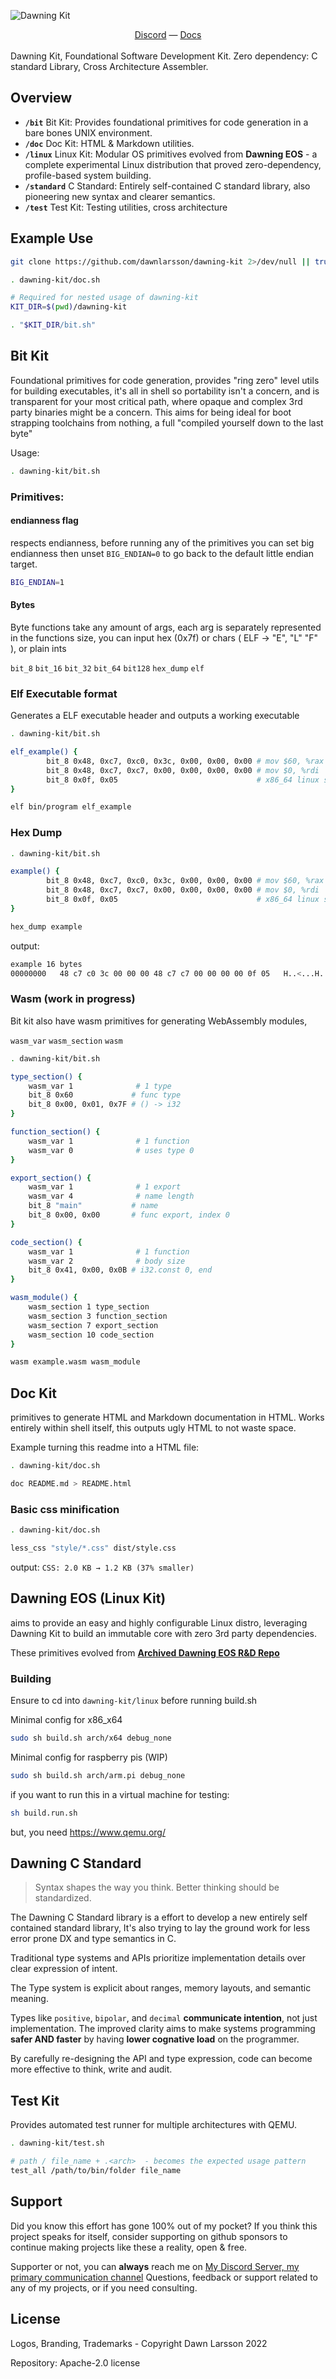 ![Dawning Kit](https://github.com/user-attachments/assets/ad148eba-423f-4bc5-9d32-1e9005c8ebb7)
<div align="center">
  <a href="https://discord.gg/cxRvzUyzG8">Discord<a>
  —
  <a href="https://kit.dawning.dev">Docs<a>
</div>
<br>
Dawning Kit, Foundational Software Development Kit. Zero dependency: C standard Library, Cross Architecture Assembler.

## Overview
- **`/bit`** Bit Kit: Provides foundational primitives for code generation in a bare bones UNIX environment.
- **`/doc`** Doc Kit: HTML & Markdown utilities.
- **`/linux`** Linux Kit: Modular OS primitives evolved from **Dawning EOS** - a complete experimental Linux distribution that proved zero-dependency, profile-based system building.
- **`/standard`** C Standard: Entirely self-contained C standard library, also pioneering new syntax and clearer semantics.
- **`/test`** Test Kit: Testing utilities, cross architecture

## Example Use


```sh
git clone https://github.com/dawnlarsson/dawning-kit 2>/dev/null || true

. dawning-kit/doc.sh
```

```sh
# Required for nested usage of dawning-kit
KIT_DIR=$(pwd)/dawning-kit

. "$KIT_DIR/bit.sh"
```

## Bit Kit

Foundational primitives for code generation, provides "ring zero" level utils for building executables,
it's all in shell so portability isn't a concern, and is transparent for your most critical path, where opaque and complex 3rd party binaries might be a concern.
This aims for being ideal for boot strapping toolchains from nothing, a full "compiled yourself down to the last byte"

Usage: 
```sh
. dawning-kit/bit.sh
```

### Primitives:

#### endianness flag
respects endianness, before running any of the primitives you can set big endianness
then unset `BIG_ENDIAN=0` to go back to the default little endian target.
```sh
BIG_ENDIAN=1
```

#### Bytes
Byte functions take any amount of args, each arg is separately represented in the functions size,
you can input hex (0x7f) or chars ( ELF -> "E", "L" "F" ), or plain ints

`bit_8` `bit_16` `bit_32` `bit_64` `bit128` `hex_dump` `elf`

### Elf Executable format
Generates a ELF executable header and outputs a working executable

```sh
. dawning-kit/bit.sh

elf_example() {
        bit_8 0x48, 0xc7, 0xc0, 0x3c, 0x00, 0x00, 0x00 # mov $60, %rax
        bit_8 0x48, 0xc7, 0xc7, 0x00, 0x00, 0x00, 0x00 # mov $0, %rdi
        bit_8 0x0f, 0x05                               # x86_64 linux syscall
}

elf bin/program elf_example
```

### Hex Dump
```sh
. dawning-kit/bit.sh

example() {
        bit_8 0x48, 0xc7, 0xc0, 0x3c, 0x00, 0x00, 0x00 # mov $60, %rax
        bit_8 0x48, 0xc7, 0xc7, 0x00, 0x00, 0x00, 0x00 # mov $0, %rdi
        bit_8 0x0f, 0x05                               # x86_64 linux syscall
}

hex_dump example
```

output:
```sh
example 16 bytes
00000000   48 c7 c0 3c 00 00 00 48 c7 c7 00 00 00 00 0f 05   H..<...H........
```

### Wasm (work in progress)
Bit kit also have wasm primitives for generating WebAssembly modules,

`wasm_var` `wasm_section` `wasm`

```sh
. dawning-kit/bit.sh

type_section() {
    wasm_var 1              # 1 type
    bit_8 0x60             # func type  
    bit_8 0x00, 0x01, 0x7F # () -> i32
}

function_section() {
    wasm_var 1              # 1 function
    wasm_var 0              # uses type 0
}

export_section() {
    wasm_var 1              # 1 export
    wasm_var 4              # name length
    bit_8 "main"           # name
    bit_8 0x00, 0x00       # func export, index 0
}

code_section() {
    wasm_var 1              # 1 function
    wasm_var 2              # body size
    bit_8 0x41, 0x00, 0x0B # i32.const 0, end
}

wasm_module() {
    wasm_section 1 type_section
    wasm_section 3 function_section
    wasm_section 7 export_section
    wasm_section 10 code_section
}

wasm example.wasm wasm_module
```

## Doc Kit
primitives to generate HTML and Markdown documentation in HTML.
Works entirely within shell itself, this outputs ugly HTML to not waste space.

Example turning this readme into a HTML file:
```sh
. dawning-kit/doc.sh

doc README.md > README.html
```

### Basic css minification
```sh
. dawning-kit/doc.sh

less_css "style/*.css" dist/style.css
```

output: `CSS: 2.0 KB → 1.2 KB (37% smaller)`

## Dawning EOS (Linux Kit)
aims to provide an easy and highly configurable Linux distro, 
leveraging Dawning Kit to build an immutable core with zero 3rd party dependencies. 

These primitives evolved from [**Archived Dawning EOS R&D Repo**](https://github.com/dawnlarsson/dawning-linux)

### Building
Ensure to cd into `dawning-kit/linux` before running build.sh

Minimal config for x86_x64
```sh
sudo sh build.sh arch/x64 debug_none
```

Minimal config for raspberry pis (WIP)
```sh
sudo sh build.sh arch/arm.pi debug_none
```

if you want to run this in a virtual machine for testing:
```sh
sh build.run.sh
```
but, you need https://www.qemu.org/

## Dawning C Standard
> Syntax shapes the way you think. Better thinking should be standardized.

The Dawning C Standard library is a effort to develop a new entirely self contained standard library,
It's also trying to lay the ground work for less error prone DX and type semantics in C.

Traditional type systems and APIs prioritize implementation details over clear expression of intent.

The Type system is explicit about ranges, memory layouts, and semantic meaning. 

Types like `positive`, `bipolar`, and `decimal` **communicate intention**, not just implementation.
The improved clarity aims to make systems programming **safer AND faster** by having **lower cognative load** on the programmer. 


By carefully re-designing the API and type expression, code can become more effective to think, write and audit.

## Test Kit
Provides automated test runner for multiple architectures with QEMU.

```sh
. dawning-kit/test.sh

# path / file_name + .<arch>  - becomes the expected usage pattern
test_all /path/to/bin/folder file_name
```


## Support
Did you know this effort has gone 100% out of my pocket?
If you think this project speaks for itself, consider supporting on github sponsors to continue making
projects like these a reality, open & free.

Supporter or not, you can **always** reach me on <a href="https://discord.gg/cxRvzUyzG8">My Discord Server, my primary communication channel</a>
Questions, feedback or support related to any of my projects, or if you need consulting.

## License
Logos, Branding, Trademarks - Copyright Dawn Larsson 2022

Repository:
Apache-2.0 license 
